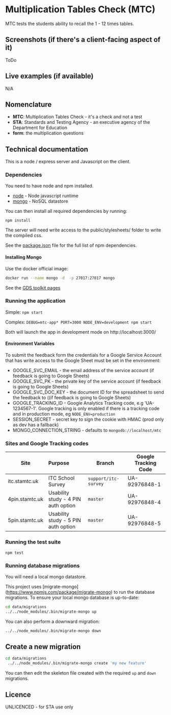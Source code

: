 # Multiplication Tables Check (MTC)

MTC tests the students ability to recall the 1 - 12 times tables.

## Screenshots (if there's a client-facing aspect of it)

ToDo

## Live examples (if available)

N/A

## Nomenclature

- **MTC**: Multiplication Tables Check - it's a check and not a test
- **STA**: Standards and Testing Agency - an executive agency of the Department for Education
- **form**: the multiplication questions

## Technical documentation

This is a node / express server and Javascript on the client. 

### Dependencies

You need to have node and npm installed.

- [node](https://nodejs.org/) - Node javascript runtime 
- [mongo](https://www.mongodb.com/) - NoSQL datastore

You can then install all required dependencies by running:

`npm install`

The server will need write access to the public/stylesheets/ folder to write the compiled css.

See the [package.json](./package.json) file for the full list of npm dependencies.

#### Installing Mongo

Use the docker official image:

```bash
docker run --name mongo -d  -p 27017:27017 mongo
```

See the [GDS toolkit pages](https://www.gov.uk/service-manual/design/using-the-govuk-template-frontend-toolkit-and-elements)

### Running the application

Simple: `npm start`

Complex: `DEBUG=mtc-app* PORT=3000 NODE_ENV=development npm start`

Both will launch the app in development mode on http://localhost:3000/

#### Environment Variables

To submit the feedback form the credentials for a Google Service Account that has write access to the Google 
Sheet must be set in the environment:

* GOOGLE_SVC_EMAIL - the email address of the service account (if feedback is going to Google Sheets)
* GOOGLE_SVC_PK - the private key of the service account (if feedback is going to Google Sheets)
* GOOGLE_SVC_DOC_KEY - the document ID for the spreadsheet to send the feedback to ((if feedback is going to Google Sheets)
* GOOGLE_TRACKING_ID - Google Analytics Tracking code, e.g 'UA-1234567-1'.  Google tracking is only enabled if there is
  a tracking code and in production mode, eg `NODE_ENV=production`
* SESSION_SECRET - secret key to sign the cookie with HMAC (prod only as dev has a fallback)
* MONGO_CONNECTION_STRING - defaults to `mongodb://localhost/mtc`

### Sites and Google Tracking codes

| Site                  | Purpose        | Branch | Google Tracking Code |
| --------------------- | :------------- | ------ | -------------------- |
| itc.stamtc.uk         | ITC School Survey     | `support/itc-survey`   | UA-92976848-1 |
| 4pin.stamtc.uk        | Usability study - 4 PIN auth option | `master` | UA-92976848-4 |
| 5pin.stamtc.uk        | Usability study - 5 PIN auth option | `master` | UA-92976848-5 |

### Running the test suite

`npm test`

### Running database migrations

You will need a local mongo datastore.

This project uses [migrate-mongo] (https://www.npmjs.com/package/migrate-mongo) to run the database migrations.  To 
ensure your local mongo database is up-to-date:

```bash
cd data/migrations
../../node_modules/.bin/migrate-mongo up
```

You can also perform a downward migration:

```bash
../../node_modules/.bin/migrate-mongo down
```

## Create a new migration

```bash
cd data/migrations
 ../../node_modules/.bin/migrate-mongo create 'my new feature'
```
You can then edit the skeleton file created with the required `up` and `down` migrations. 

## Licence

UNLICENCED - for STA use only
